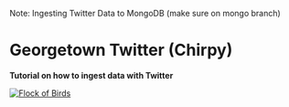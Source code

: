 Note: Ingesting Twitter Data to MongoDB (make sure on mongo branch)


Georgetown Twitter (Chirpy)
===========================

**Tutorial on how to ingest data with Twitter**

[![Flock of Birds][wallpaper.jpg]][wallpaper.jpg]

[wallpaper.jpg]: http://businessinberkshire.files.wordpress.com/2014/08/flock-of-flying-birds-desktop-wallpaper.jpg
